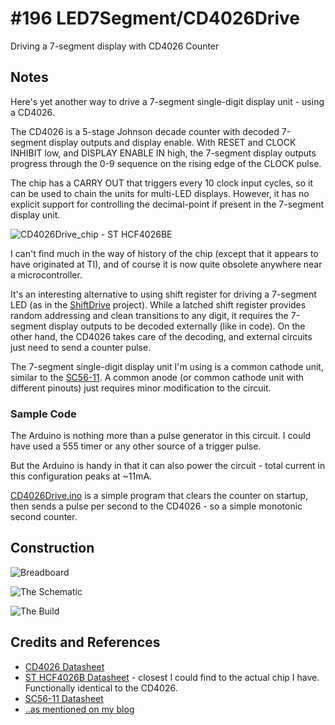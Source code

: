 # #196 LED7Segment/CD4026Drive

Driving a 7-segment display with CD4026 Counter


## Notes

Here's yet another way to drive a 7-segment single-digit display unit - using a CD4026.

The CD4026 is a 5-stage Johnson decade counter with decoded 7-segment display outputs and display enable.
With RESET and CLOCK INHIBIT low, and DISPLAY ENABLE IN high, the 7-segment display outputs progress through the 0-9 sequence
on the rising edge of the CLOCK pulse.

The chip has a CARRY OUT that triggers every 10 clock input cycles, so it can be used to chain the units for multi-LED displays.
However, it has no explicit support for controlling the decimal-point if present in the 7-segment display unit.

![CD4026Drive_chip - ST HCF4026BE](./assets/CD4026Drive_chip.jpg?raw=true)

I can't find much in the way of history of the chip (except that it appears to have originated at TI),
and of course it is now quite obsolete anywhere near a microcontroller.

It's an interesting alternative to using shift register for driving a 7-segment LED (as in the
[ShiftDrive](../ShiftDrive) project).
While a latched shift register provides random addressing and clean transitions to any digit,
it requires the 7-segment display outputs to be decoded externally (like in code).
On the other hand, the CD4026 takes care of the decoding, and external circuits just need to send a counter pulse.

The 7-segment single-digit display unit I'm using is a common cathode unit, similar to the [SC56-11](../assets/SC56-11_datasheet.pdf?raw=true).
A common anode (or common cathode unit with different pinouts) just requires minor modification to the circuit.

### Sample Code

The Arduino is nothing more than a pulse generator in this circuit.
I could have used a 555 timer or any other source of a trigger pulse.

But the Arduino is handy in that it can also power the circuit -
total current in this configuration peaks at ~11mA.

[CD4026Drive.ino](./CD4026Drive.ino) is a simple program that clears the counter on startup,
then sends a pulse per second to the CD4026 - so a simple monotonic second counter.

## Construction

![Breadboard](./assets/CD4026Drive_bb.jpg?raw=true)

![The Schematic](./assets/CD4026Drive_schematic.jpg?raw=true)

![The Build](./assets/CD4026Drive_build.jpg?raw=true)

## Credits and References

* [CD4026 Datasheet](https://www.futurlec.com/4000Series/CD4026.shtml)
* [ST HCF4026B Datasheet](http://www.digchip.com/datasheets/parts/datasheet/456/HCF4026-pdf.php) - closest I could find to the actual chip I have. Functionally identical to the CD4026.
* [SC56-11 Datasheet](../assets/SC56-11_datasheet.pdf?raw=true)
* [..as mentioned on my blog](https://blog.tardate.com/2016/03/littlearduinoprojects196-driving-7.html)
